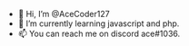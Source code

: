 - 👋 Hi, I’m @AceCoder127
- 🌱 I’m currently learning javascript and php.
- 📫 You can reach me on discord ace#1036.
